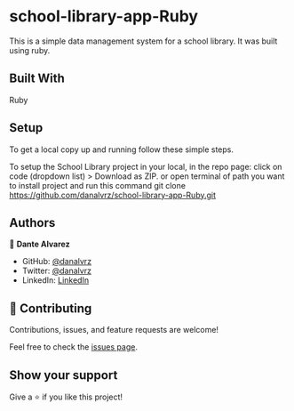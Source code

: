 # school-library-app-Ruby

This is a simple data management system for a school library. It was built using ruby.

## Built With

Ruby


## Setup
To get a local copy up and running follow these simple steps.

To setup the School Library project in your local, in the repo page: click on code (dropdown list) > Download as ZIP. or open terminal of path you want to install project and run this command
git clone https://github.com/danalvrz/school-library-app-Ruby.git

## Authors

👤 **Dante Alvarez**

- GitHub: [@danalvrz](https://github.com/danalvrz)
- Twitter: [@danalvrz](https://twitter.com/danalvrz)
- LinkedIn: [LinkedIn](https://www.linkedin.com/in/dante-álvarez-p)


## 🤝 Contributing

Contributions, issues, and feature requests are welcome!

Feel free to check the [issues page](https://github.com/danalvrz/school-library-app-Ruby/issues).

## Show your support

Give a ⭐️ if you like this project!